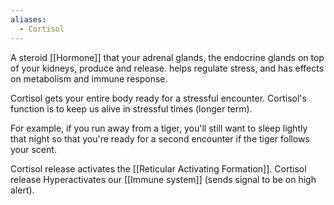 ```yaml
---
aliases:
  - Cortisol
---
```

A steroid [[Hormone]] that your adrenal glands, the endocrine glands on top of your kidneys, produce and release. helps regulate stress, and has effects on metabolism and immune response.

Cortisol gets your entire body ready for a stressful encounter. Cortisol's function is to keep us alive in stressful times (longer term).

For example, if you run away from a tiger, you'll still want to sleep lightly that night so that you're ready for a second encounter if the tiger follows your scent.

Cortisol release activates the [[Reticular Activating Formation]].
Cortisol release Hyperactivates our [[Immune system]] (sends signal to be on high alert).